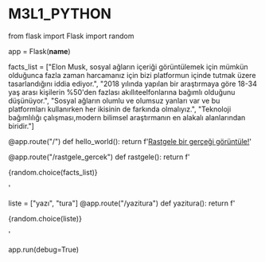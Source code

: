 # M3L1_PYTHON
from flask import Flask
import random

app = Flask(__name__) 


facts_list = ["Elon Musk, sosyal ağların içeriği görüntülemek için mümkün olduğunca fazla zaman harcamanız için bizi platformun içinde tutmak üzere tasarlandığını iddia ediyor.",
              "2018 yılında yapılan bir araştırmaya göre 18-34 yaş arası kişilerin %50'den fazlası akıllıteelfonlarına bağımlı olduğunu düşünüyor.",
              "Sosyal ağların olumlu ve olumsuz yanları var ve bu platformları kullanırken her ikisinin de farkında olmalıyız.",
              "Teknoloji bağımlılığı çalışması,modern bilimsel araştırmanın en alakalı alanlarından biridir."]

@app.route("/")
def hello_world():
    return f'<a href="/rastgele_gercek">Rastgele bir gerçeği görüntüle!</a>'

@app.route("/rastgele_gercek")
def rastgele():
    return f'<p>{random.choice(facts_list)}</p>'

liste = ["yazı", "tura"]
@app.route("/yazitura")
def yazitura():
    return f'<p>{random.choice(liste)}</p>'


app.run(debug=True)             
